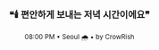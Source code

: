 <div align="center">

<br>

<h3>❝🕯️ 편안하게 보내는 저녁 시간이에요❞</h3>

<sub>08:00 PM • Seoul 🌧️ • by CrowRish</sub>

<br>

</div>